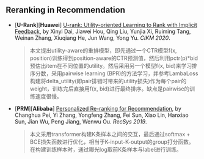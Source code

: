## Reranking in Recommendation


+ [**U-Rank**][**Huawei**] [U-rank: Utility-oriented Learning to Rank with Implicit Feedback](https://arxiv.org/pdf/2011.00550.pdf), by Xinyi Dai, Jiawei Hou, Qing Liu, Yunjia Xi, Ruiming Tang, Weinan Zhang, Xiuqiang He, Jun Wang, Yong Yu. *CIKM 2020*.
  > 本文提出utility-aware的重排模型，即先通过一个CTR模型f(x, position)训练得到position-aware的CTR预测值，然后利用pctr(p)\*bid预估出item在不同位置的utility。然后采用另一个模型f(x, bid)来学习排序分数，采用pairwise learning (BPR)的方法学习，并参考LambaLoss构建将delta_utility(即pair排错时带来的utility损失)作为每个pair的weight，训练完后直接用f(x, bid)进行最终排序。缺点是pairwise的训练速度很慢。

+ [**PRM**][**Alibaba**] [Personalized Re-ranking for Recommendation](https://arxiv.org/abs/1904.06813), by Changhua Pei, Yi Zhang, Yongfeng Zhang, Fei Sun, Xiao Lin, Hanxiao Sun, Jian Wu, Peng Jiang, Wenwu Ou. *RecSys 2019*.
  > 本文采用transformer构建K条样本之间的交互，最后通过softmax + BCE损失函数进行优化，相当于K-input-K-output的group打分函数。在构建训练样本时，通过曝光log取前K条样本与label进行训练。




